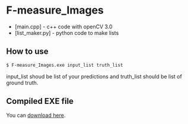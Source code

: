 # F-measure_Images
* [main.cpp] - c++ code with openCV 3.0
* [list_maker.py] - python code to make lists

## How to use
```sh
$ F-measure_Images.exe input_list truth_list
```
input_list shoud be list of your predictions and truth_list should be list of ground truth.

## Compiled EXE file
You can [download here](http://www.naver.com).

